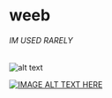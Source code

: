 # weeb

###### IM USED RARELY
![alt text](https://github.com/Bogyfobiya/weeb/blob/main/butterfly/010705_0836_0002_lslp.jpg "Logo Title Text 1")

[![IMAGE ALT TEXT HERE](http://img.youtube.com/vi/w3jLJU7DT5E/0.jpg)](http://www.youtube.com/watch?v=w3jLJU7DT5E)
